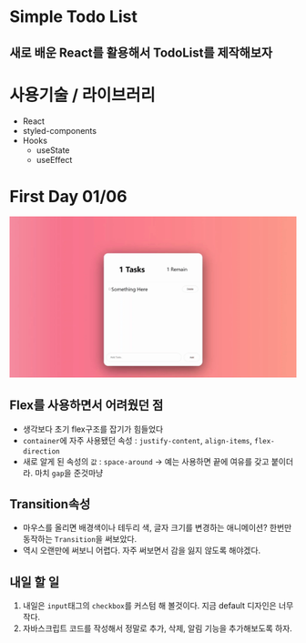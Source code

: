 # Simple Todo List

## 새로 배운 React를 활용해서 TodoList를 제작해보자

# 사용기술 / 라이브러리
- React
- styled-components
- Hooks
    - useState
    - useEffect

# First Day 01/06
<img src="./images/first_day.gif">

## Flex를 사용하면서 어려웠던 점
- 생각보다 초기 flex구조를 잡기가 힘들었다
- `container`에 자주 사용됐던 속성 : `justify-content`, `align-items`, `flex-direction`
- 새로 알게 된 속성의 `값` : `space-around` -> 예는 사용하면 끝에 여유를 갖고 붙이더라. 마치 `gap`을 준것마냥


## Transition속성
- 마우스를 올리면 배경색이나 테두리 색, 글자 크기를 변경하는 애니메이션? 한번만 동작하는 `Transition`을 써보았다. 
- 역시 오랜만에 써보니 어렵다. 자주 써보면서 감을 잃지 않도록 해야겠다.

## 내일 할 일
1. 내일은 `input`태그의 `checkbox`를 커스텀 해 볼것이다. 지금 default 디자인은 너무 작다. 
2. 자바스크립트 코드를 작성해서 정말로 추가, 삭제, 알림 기능을 추가해보도록 하자.
